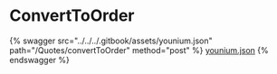 # ConvertToOrder

{% swagger src="../../../.gitbook/assets/younium.json" path="/Quotes/convertToOrder" method="post" %}
[younium.json](../../../.gitbook/assets/younium.json)
{% endswagger %}

